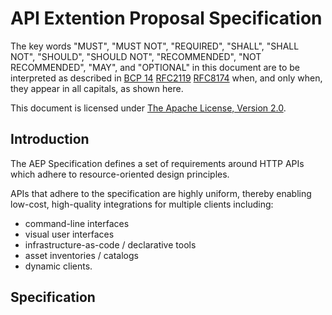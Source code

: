 # API Extention Proposal Specification

The key words "MUST", "MUST NOT", "REQUIRED", "SHALL", "SHALL NOT", "SHOULD", "SHOULD NOT", "RECOMMENDED", "NOT RECOMMENDED", "MAY", and "OPTIONAL" in this document are to be interpreted as described in [BCP 14](https://tools.ietf.org/html/bcp14) [RFC2119](https://tools.ietf.org/html/rfc2119) [RFC8174](https://tools.ietf.org/html/rfc8174) when, and only when, they appear in all capitals, as shown here.

This document is licensed under [The Apache License, Version 2.0](https://www.apache.org/licenses/LICENSE-2.0.html).

## Introduction

The AEP Specification defines a set of requirements around HTTP APIs which
adhere to resource-oriented design principles.

APIs that adhere to the specification are highly uniform, thereby enabling
low-cost, high-quality integrations for multiple clients including:

- command-line interfaces
- visual user interfaces
- infrastructure-as-code / declarative tools
- asset inventories / catalogs
- dynamic clients.

## Specification